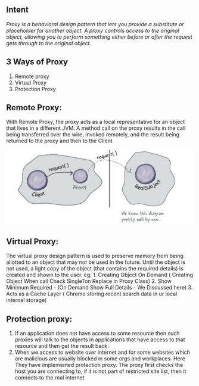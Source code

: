 Intent
------
*Proxy is a behavioral design pattern that lets you provide a substitute or placeholder for another object.
A proxy controls access to the original object, allowing you to perform something either before or after the request gets through to the original object.*

3 Ways of Proxy
----------------
1. Remote proxy
2. Virtual Proxy
3. Protection Proxy

Remote Proxy:
--------------
With Remote Proxy, the proxy acts as a local representative for an object that lives in a different JVM.
A method call on the proxy results in the call being transferred over the wire, invoked remotely,
and the result being returned to the proxy and then to the Client

![img.png](img.png)

Virtual Proxy:
-------------
The virtual proxy design pattern is used to preserve memory from being allotted to an object that may not be used
in the future. Until the object is not used, a light copy of the object (that contains the required details)
is created and shown to the user.
eg: 1. Creating Object On Demand ( Creating Object When call Check SingleTon Replace in Proxy Class)
    2. Show Minimum Required - (On Demand Show Full Details - We Discussed here)
    3. Acts as a Cache Layer ( Chrome storing recent search data in ur local internal storage)

Protection proxy:
-----------------
1. If an application does not have access to some resource then such proxies will talk to the objects
in applications that have access to that resource and then get the result back.
2. When we access to website over internet and for some websites which are malicious are usually blocked in some orgs
and workplaces. Here They have implemented protection proxy. The proxy first checks the host you are connecting to,
if it is not part of restricted site list, then it connects to the real internet
